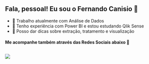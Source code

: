 
<!--
**fernandocanisio/fernandocanisio** is a ✨ _special_ ✨ repository because its `README.md` (this file) appears on your GitHub profile.

Here are some ideas to get you started:

- 🔭 I’m currently working on ...
- 🌱 I’m currently learning ...
- 👯 I’m looking to collaborate on ...
- 🤔 I’m looking for help with ...
- 💬 Ask me about ...
- 📫 How to reach me: ...
- 😄 Pronouns: ...
- ⚡ Fun fact: ...
-->

## Fala, pessoal! Eu sou o Fernando Canisio 👋

- 🔭 Trabalho atualmente com Análise de Dados
- 🌱 Tenho experiência com Power BI e estou estudando Qlik Sense
- 👯 Posso dar dicas sobre extração, tratamento e visualização

#### Me acompanhe também através das Redes Sociais abaixo 🚀 

  ##
 
<div> 
  <a href="https://www.linkedin.com/in/fernandocanisio/" target="_blank"><img src="https://img.shields.io/badge/-LinkedIn-%230077B5?style=for-the-badge&logo=linkedin&logoColor=white" target="_blank"></a> 
  
</div>

